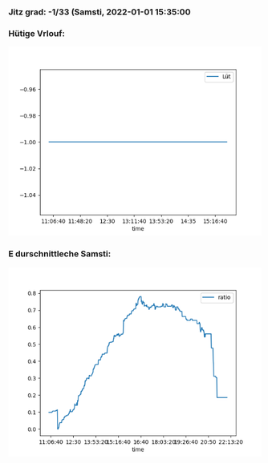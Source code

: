 ### Jitz grad: -1/33 (Samsti, 2022-01-01 15:35:00

### Hütige Vrlouf:
![Graph](Today.png)

### E durschnittleche Samsti:
![Graph](Samsti.png)